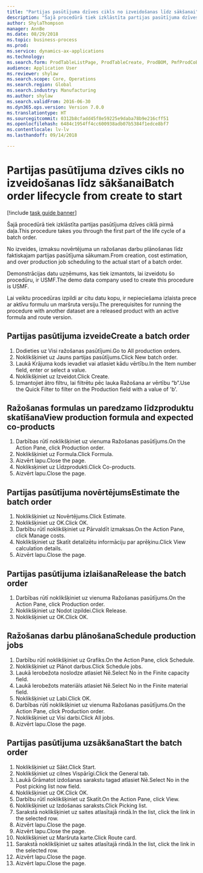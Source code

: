 ```yaml
--- 
title: "Partijas pasūtījuma dzīves cikls no izveidošanas līdz sākšanai"
description: "Šajā procedūrā tiek izklāstīta partijas pasūtījuma dzīves ciklā pirmā daļa."
author: ShylaThompson
manager: AnnBe
ms.date: 08/29/2018
ms.topic: business-process
ms.prod: 
ms.service: dynamics-ax-applications
ms.technology: 
ms.search.form: ProdTableListPage, ProdTableCreate, ProdBOM, PmfProdCoBy, ProdParmCostEstimation, ProdCalcTrans, ProdParmRelease, ProdSchedule, ProdRouteJob, ProdParmStartUp, ProdJournalTransBOM, ProdJournalTransRoute
audience: Application User
ms.reviewer: shylaw
ms.search.scope: Core, Operations
ms.search.region: Global
ms.search.industry: Manufacturing
ms.author: shylaw
ms.search.validFrom: 2016-06-30
ms.dyn365.ops.version: Version 7.0.0
ms.translationtype: HT
ms.sourcegitcommit: 0312b8cfadd45f8e59225e9daba78b9e216cff51
ms.openlocfilehash: 6484c1954ff4cc600938adb07b5384f1edce8bf7
ms.contentlocale: lv-lv
ms.lasthandoff: 09/14/2018

---
```

# <a name="batch-order-lifecycle-from-create-to-start"></a><span data-ttu-id="e7921-103">Partijas pasūtījuma dzīves cikls no izveidošanas līdz sākšanai</span><span class="sxs-lookup"><span data-stu-id="e7921-103">Batch order lifecycle from create to start</span></span>

[!include [task guide banner](../../includes/task-guide-banner.md)]

<span data-ttu-id="e7921-104">Šajā procedūrā tiek izklāstīta partijas pasūtījuma dzīves ciklā pirmā daļa.</span><span class="sxs-lookup"><span data-stu-id="e7921-104">This procedure takes you through the first part of the life cycle of a batch order.</span></span>

<span data-ttu-id="e7921-105">No izveides, izmaksu novērtējuma un ražošanas darbu plānošanas līdz faktiskajam partijas pasūtījuma sākumam.</span><span class="sxs-lookup"><span data-stu-id="e7921-105">From creation, cost estimation, and over production job scheduling to the actual start of a batch order.</span></span>



<span data-ttu-id="e7921-106">Demonstrācijas datu uzņēmums, kas tiek izmantots, lai izveidotu šo procedūru, ir USMF.</span><span class="sxs-lookup"><span data-stu-id="e7921-106">The demo data company used to create this procedure is USMF.</span></span> 



<span data-ttu-id="e7921-107">Lai veiktu procedūras izpildi ar citu datu kopu, ir nepieciešama izlaista prece ar aktīvu formulu un maršruta versiju.</span><span class="sxs-lookup"><span data-stu-id="e7921-107">The prerequisites for running the procedure with another dataset are a released product with an active formula and route version.</span></span>


## <a name="create-a-batch-order"></a><span data-ttu-id="e7921-108">Partijas pasūtījuma izveide</span><span class="sxs-lookup"><span data-stu-id="e7921-108">Create a batch order</span></span>
1. <span data-ttu-id="e7921-109">Dodieties uz Visi ražošanas pasūtījumi.</span><span class="sxs-lookup"><span data-stu-id="e7921-109">Go to All production orders.</span></span>
2. <span data-ttu-id="e7921-110">Noklikšķiniet uz Jauns partijas pasūtījums.</span><span class="sxs-lookup"><span data-stu-id="e7921-110">Click New batch order.</span></span>
3. <span data-ttu-id="e7921-111">Laukā Krājuma kods ievadiet vai atlasiet kādu vērtību.</span><span class="sxs-lookup"><span data-stu-id="e7921-111">In the Item number field, enter or select a value.</span></span>
4. <span data-ttu-id="e7921-112">Noklikšķiniet uz Izveidot.</span><span class="sxs-lookup"><span data-stu-id="e7921-112">Click Create.</span></span>
5. <span data-ttu-id="e7921-113">Izmantojiet ātro filtru, lai filtrētu pēc lauka Ražošana ar vērtību “b”.</span><span class="sxs-lookup"><span data-stu-id="e7921-113">Use the Quick Filter to filter on the Production field with a value of 'b'.</span></span>

## <a name="view-production-formula-and-expected-co-products"></a><span data-ttu-id="e7921-114">Ražošanas formulas un paredzamo līdzproduktu skatīšana</span><span class="sxs-lookup"><span data-stu-id="e7921-114">View production formula and expected co-products</span></span>
1. <span data-ttu-id="e7921-115">Darbības rūtī noklikšķiniet uz vienuma Ražošanas pasūtījums.</span><span class="sxs-lookup"><span data-stu-id="e7921-115">On the Action Pane, click Production order.</span></span>
2. <span data-ttu-id="e7921-116">Noklikšķiniet uz Formula.</span><span class="sxs-lookup"><span data-stu-id="e7921-116">Click Formula.</span></span>
3. <span data-ttu-id="e7921-117">Aizvērt lapu.</span><span class="sxs-lookup"><span data-stu-id="e7921-117">Close the page.</span></span>
4. <span data-ttu-id="e7921-118">Nokliksķiniet uz Līdzprodukti.</span><span class="sxs-lookup"><span data-stu-id="e7921-118">Click Co-products.</span></span>
5. <span data-ttu-id="e7921-119">Aizvērt lapu.</span><span class="sxs-lookup"><span data-stu-id="e7921-119">Close the page.</span></span>

## <a name="estimate-the-batch-order"></a><span data-ttu-id="e7921-120">Partijas pasūtījuma novērtējums</span><span class="sxs-lookup"><span data-stu-id="e7921-120">Estimate the batch order</span></span>
1. <span data-ttu-id="e7921-121">Noklikšķiniet uz Novērtējums.</span><span class="sxs-lookup"><span data-stu-id="e7921-121">Click Estimate.</span></span>
2. <span data-ttu-id="e7921-122">Noklikšķiniet uz OK.</span><span class="sxs-lookup"><span data-stu-id="e7921-122">Click OK.</span></span>
3. <span data-ttu-id="e7921-123">Darbību rūtī noklikšķiniet uz Pārvaldīt izmaksas.</span><span class="sxs-lookup"><span data-stu-id="e7921-123">On the Action Pane, click Manage costs.</span></span>
4. <span data-ttu-id="e7921-124">Noklikšķiniet uz Skatīt detalizētu informāciju par aprēķinu.</span><span class="sxs-lookup"><span data-stu-id="e7921-124">Click View calculation details.</span></span>
5. <span data-ttu-id="e7921-125">Aizvērt lapu.</span><span class="sxs-lookup"><span data-stu-id="e7921-125">Close the page.</span></span>

## <a name="release-the-batch-order"></a><span data-ttu-id="e7921-126">Partijas pasūtījuma izlaišana</span><span class="sxs-lookup"><span data-stu-id="e7921-126">Release the batch order</span></span>
1. <span data-ttu-id="e7921-127">Darbības rūtī noklikšķiniet uz vienuma Ražošanas pasūtījums.</span><span class="sxs-lookup"><span data-stu-id="e7921-127">On the Action Pane, click Production order.</span></span>
2. <span data-ttu-id="e7921-128">Noklikšķiniet uz Nodot izpildei.</span><span class="sxs-lookup"><span data-stu-id="e7921-128">Click Release.</span></span>
3. <span data-ttu-id="e7921-129">Noklikšķiniet uz OK.</span><span class="sxs-lookup"><span data-stu-id="e7921-129">Click OK.</span></span>

## <a name="schedule-production-jobs"></a><span data-ttu-id="e7921-130">Ražošanas darbu plānošana</span><span class="sxs-lookup"><span data-stu-id="e7921-130">Schedule production jobs</span></span>
1. <span data-ttu-id="e7921-131">Darbību rūtī noklikšķiniet uz Grafiks.</span><span class="sxs-lookup"><span data-stu-id="e7921-131">On the Action Pane, click Schedule.</span></span>
2. <span data-ttu-id="e7921-132">Noklikšķiniet uz Plānot darbus.</span><span class="sxs-lookup"><span data-stu-id="e7921-132">Click Schedule jobs.</span></span>
3. <span data-ttu-id="e7921-133">Laukā Ierobežota noslodze atlasiet Nē.</span><span class="sxs-lookup"><span data-stu-id="e7921-133">Select No in the Finite capacity field.</span></span>
4. <span data-ttu-id="e7921-134">Laukā Ierobežots materiāls atlasiet Nē.</span><span class="sxs-lookup"><span data-stu-id="e7921-134">Select No in the Finite material field.</span></span>
5. <span data-ttu-id="e7921-135">Noklikšķiniet uz Labi.</span><span class="sxs-lookup"><span data-stu-id="e7921-135">Click OK.</span></span>
6. <span data-ttu-id="e7921-136">Darbības rūtī noklikšķiniet uz vienuma Ražošanas pasūtījums.</span><span class="sxs-lookup"><span data-stu-id="e7921-136">On the Action Pane, click Production order.</span></span>
7. <span data-ttu-id="e7921-137">Noklikšķiniet uz Visi darbi.</span><span class="sxs-lookup"><span data-stu-id="e7921-137">Click All jobs.</span></span>
8. <span data-ttu-id="e7921-138">Aizvērt lapu.</span><span class="sxs-lookup"><span data-stu-id="e7921-138">Close the page.</span></span>

## <a name="start-the-batch-order"></a><span data-ttu-id="e7921-139">Partijas pasūtījuma uzsākšana</span><span class="sxs-lookup"><span data-stu-id="e7921-139">Start the batch order</span></span>
1. <span data-ttu-id="e7921-140">Noklikšķiniet uz Sākt.</span><span class="sxs-lookup"><span data-stu-id="e7921-140">Click Start.</span></span>
2. <span data-ttu-id="e7921-141">Noklikšķiniet uz cilnes Vispārīgi.</span><span class="sxs-lookup"><span data-stu-id="e7921-141">Click the General tab.</span></span>
3. <span data-ttu-id="e7921-142">Laukā Grāmatot izdošanas sarakstu tagad atlasiet Nē.</span><span class="sxs-lookup"><span data-stu-id="e7921-142">Select No in the Post picking list now field.</span></span>
4. <span data-ttu-id="e7921-143">Noklikšķiniet uz OK.</span><span class="sxs-lookup"><span data-stu-id="e7921-143">Click OK.</span></span>
5. <span data-ttu-id="e7921-144">Darbību rūtī noklikšķiniet uz Skatīt.</span><span class="sxs-lookup"><span data-stu-id="e7921-144">On the Action Pane, click View.</span></span>
6. <span data-ttu-id="e7921-145">Noklikšķiniet uz Izdošanas saraksts.</span><span class="sxs-lookup"><span data-stu-id="e7921-145">Click Picking list.</span></span>
7. <span data-ttu-id="e7921-146">Sarakstā noklikšķiniet uz saites atlasītajā rindā.</span><span class="sxs-lookup"><span data-stu-id="e7921-146">In the list, click the link in the selected row.</span></span>
8. <span data-ttu-id="e7921-147">Aizvērt lapu.</span><span class="sxs-lookup"><span data-stu-id="e7921-147">Close the page.</span></span>
9. <span data-ttu-id="e7921-148">Aizvērt lapu.</span><span class="sxs-lookup"><span data-stu-id="e7921-148">Close the page.</span></span>
10. <span data-ttu-id="e7921-149">Noklikšķiniet uz Maršruta karte.</span><span class="sxs-lookup"><span data-stu-id="e7921-149">Click Route card.</span></span>
11. <span data-ttu-id="e7921-150">Sarakstā noklikšķiniet uz saites atlasītajā rindā.</span><span class="sxs-lookup"><span data-stu-id="e7921-150">In the list, click the link in the selected row.</span></span>
12. <span data-ttu-id="e7921-151">Aizvērt lapu.</span><span class="sxs-lookup"><span data-stu-id="e7921-151">Close the page.</span></span>
13. <span data-ttu-id="e7921-152">Aizvērt lapu.</span><span class="sxs-lookup"><span data-stu-id="e7921-152">Close the page.</span></span>


